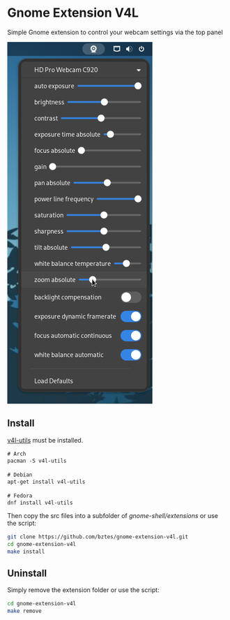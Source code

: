 # Gnome Extension V4L

Simple Gnome extension to control your webcam settings via the top panel

![Example top panel v4l settings menu](screenshot.png)

## Install

[v4l-utils](https://man.archlinux.org/man/v4l2-ctl.1) must be installed.

```
# Arch
pacman -S v4l-utils

# Debian
apt-get install v4l-utils

# Fedora
dnf install v4l-utils
```

Then copy the src files into a subfolder of _gnome-shell/extensions_ or use the script:

```bash
git clone https://github.com/bztes/gnome-extension-v4l.git
cd gnome-extension-v4l
make install
```

## Uninstall

Simply remove the extension folder or use the script:

```bash
cd gnome-extension-v4l
make remove
```
